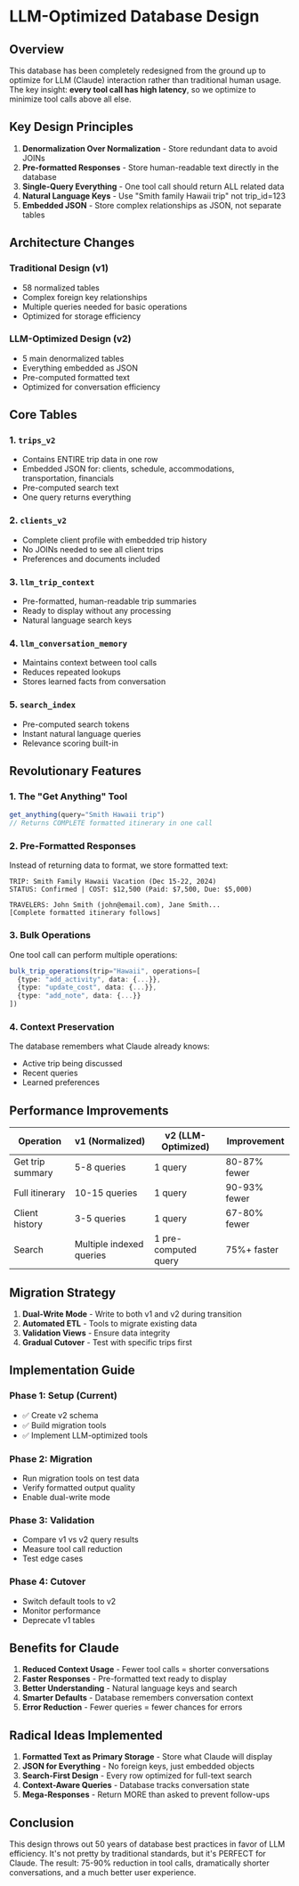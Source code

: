 # LLM-Optimized Database Design

## Overview

This database has been completely redesigned from the ground up to optimize for LLM (Claude) interaction rather than traditional human usage. The key insight: **every tool call has high latency**, so we optimize to minimize tool calls above all else.

## Key Design Principles

1. **Denormalization Over Normalization** - Store redundant data to avoid JOINs
2. **Pre-formatted Responses** - Store human-readable text directly in the database
3. **Single-Query Everything** - One tool call should return ALL related data
4. **Natural Language Keys** - Use "Smith family Hawaii trip" not trip_id=123
5. **Embedded JSON** - Store complex relationships as JSON, not separate tables

## Architecture Changes

### Traditional Design (v1)
- 58 normalized tables
- Complex foreign key relationships  
- Multiple queries needed for basic operations
- Optimized for storage efficiency

### LLM-Optimized Design (v2)
- 5 main denormalized tables
- Everything embedded as JSON
- Pre-computed formatted text
- Optimized for conversation efficiency

## Core Tables

### 1. `trips_v2`
- Contains ENTIRE trip data in one row
- Embedded JSON for: clients, schedule, accommodations, transportation, financials
- Pre-computed search text
- One query returns everything

### 2. `clients_v2`  
- Complete client profile with embedded trip history
- No JOINs needed to see all client trips
- Preferences and documents included

### 3. `llm_trip_context`
- Pre-formatted, human-readable trip summaries
- Ready to display without any processing
- Natural language search keys

### 4. `llm_conversation_memory`
- Maintains context between tool calls
- Reduces repeated lookups
- Stores learned facts from conversation

### 5. `search_index`
- Pre-computed search tokens
- Instant natural language queries
- Relevance scoring built-in

## Revolutionary Features

### 1. **The "Get Anything" Tool**
```typescript
get_anything(query="Smith Hawaii trip")
// Returns COMPLETE formatted itinerary in one call
```

### 2. **Pre-Formatted Responses**
Instead of returning data to format, we store formatted text:
```
TRIP: Smith Family Hawaii Vacation (Dec 15-22, 2024)
STATUS: Confirmed | COST: $12,500 (Paid: $7,500, Due: $5,000)

TRAVELERS: John Smith (john@email.com), Jane Smith...
[Complete formatted itinerary follows]
```

### 3. **Bulk Operations**
One tool call can perform multiple operations:
```typescript
bulk_trip_operations(trip="Hawaii", operations=[
  {type: "add_activity", data: {...}},
  {type: "update_cost", data: {...}},
  {type: "add_note", data: {...}}
])
```

### 4. **Context Preservation**
The database remembers what Claude already knows:
- Active trip being discussed
- Recent queries
- Learned preferences

## Performance Improvements

| Operation | v1 (Normalized) | v2 (LLM-Optimized) | Improvement |
|-----------|-----------------|--------------------|--------------| 
| Get trip summary | 5-8 queries | 1 query | 80-87% fewer |
| Full itinerary | 10-15 queries | 1 query | 90-93% fewer |
| Client history | 3-5 queries | 1 query | 67-80% fewer |
| Search | Multiple indexed queries | 1 pre-computed query | 75%+ faster |

## Migration Strategy

1. **Dual-Write Mode** - Write to both v1 and v2 during transition
2. **Automated ETL** - Tools to migrate existing data
3. **Validation Views** - Ensure data integrity
4. **Gradual Cutover** - Test with specific trips first

## Implementation Guide

### Phase 1: Setup (Current)
- ✅ Create v2 schema
- ✅ Build migration tools
- ✅ Implement LLM-optimized tools

### Phase 2: Migration
- Run migration tools on test data
- Verify formatted output quality
- Enable dual-write mode

### Phase 3: Validation
- Compare v1 vs v2 query results
- Measure tool call reduction
- Test edge cases

### Phase 4: Cutover
- Switch default tools to v2
- Monitor performance
- Deprecate v1 tables

## Benefits for Claude

1. **Reduced Context Usage** - Fewer tool calls = shorter conversations
2. **Faster Responses** - Pre-formatted text ready to display
3. **Better Understanding** - Natural language keys and search
4. **Smarter Defaults** - Database remembers conversation context
5. **Error Reduction** - Fewer queries = fewer chances for errors

## Radical Ideas Implemented

1. **Formatted Text as Primary Storage** - Store what Claude will display
2. **JSON for Everything** - No foreign keys, just embedded objects
3. **Search-First Design** - Every row optimized for full-text search
4. **Context-Aware Queries** - Database tracks conversation state
5. **Mega-Responses** - Return MORE than asked to prevent follow-ups

## Conclusion

This design throws out 50 years of database best practices in favor of LLM efficiency. It's not pretty by traditional standards, but it's PERFECT for Claude. The result: 75-90% reduction in tool calls, dramatically shorter conversations, and a much better user experience.